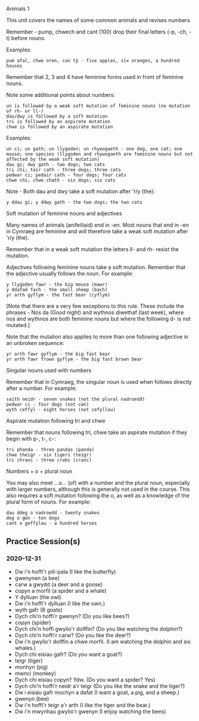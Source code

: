 Animals 1

This unit covers the names of some common animals and revises numbers

Remember - pump, chwech and cant (100) drop their final letters (-p, -ch, -t) before nouns.

Examples:

    pum afal, chwe oren, can tŷ - five apples, six oranges, a hundred houses

Remember that 2, 3 and 4 have feminine forms used in front of feminine nouns.

Note some additional points about numbers:

    un is followed by a weak soft mutation of feminine nouns (no mutation of rh- or ll-)
    dau/dwy is followed by a soft mutation
    tri is followed by an aspirate mutation
    chwe is followed by an aspirate mutation

Examples:

    un ci; un gath; un llygoden; un rhywogaeth - one dog, one cat; one mouse; one species (llygoden and rhywogaeth are feminine nouns but not affected by the weak soft mutation)
    dau gi; dwy gath - two dogs; two cats
    tri chi; tair cath - three dogs; three cats
    pedwar ci; pedair cath - four dogs; four cats
    chwe chi; chwe chath - six dogs; six cats

Note - Both dau and dwy take a soft mutation after 'r/y (the):

    y ddau gi; y ddwy gath - the two dogs; the two cats

Soft mutation of feminine nouns and adjectives

Many names of animals (anifeiliaid) end in -en. Most nouns that end in -en in Cymraeg are feminine and will therefore take a weak soft mutation after 'r/y (the).

Remember that in a weak soft mutation the letters ll- and rh- resist the mutation.

Adjectives following feminine nouns take a soft mutation. Remember that the adjective usually follows the noun. For example:

    y llygoden fawr - the big mouse (mawr)
    y ddafad fach - the small sheep (bach)
    yr arth gyflym - the fast bear (cyflym)

[Note that there are a very few exceptions to this rule. These include the phrases - Nos da (Good night) and wythnos diwethaf (last week), where nos and wythnos are both feminine nouns but where the following d- is not mutated.]

Note that the mutation also applies to more than one following adjective in an unbroken sequence:

    yr arth fawr gyflym - the big fast bear
    yr arth fawr frown gyflym - the big fast brown bear

Singular nouns used with numbers

Remember that in Cymraeg, the singular noun is used when follows directly after a number. For example:

    saith neidr - seven snakes (not the plural nadroedd)
    pedwar ci - four dogs (not cŵn)
    wyth ceffyl - eight horses (not cefyllau)

Aspirate mutation following tri and chwe

Remember that nouns following tri, chwe take an aspirate mutation if they begin with p-, t-, c-:

    tri phanda - three pandas (panda)
    chwe theigr - six tigers (teigr)
    tri chranc - three crabs (cranc)

Numbers + o + plural noun

You may also meet ...o... (of) with a number and the plural noun, especially with larger numbers, although this is generally not used in the course. This also requires a soft mutation following the o, as well as a knowledge of the plural form of nouns. For example:

    dau ddeg o nadroedd - twenty snakes
    deg o gŵn - ten dogs
    cant o geffylau - a hundred horses

## Practice Session(s)
### 2020-12-31
* Dw i'n hoffi'r pili-pala (I like the butterfly)
* gwenynen (a bee)
* carw a gwydd (a deer and a goose)
* copyn a morfil (a spider and a whale)
* Y dylluan (the owl)
* Dw i'n hoffi'r dylluan (I like the own.)
* wyth gafr (8 goats)
* Dych chi'n hoffi'r gwenyn? (Do you like bees?)
* copyn (spider)
* Dych chi'n hoffi gwylio'r dolffin? (Do you like watching the dolphin?)
* Dych chi'n hoffi'r carw? (Do you like the deer?)
* Dw i'n gwylio'r dolffin a chwe morfil. (I am watching the dolphin and six whales.)
* Dych chi eisiau gafr? (Do you want a goat?)
* teigr (tiger)
* monhyn (pig)
* mwnci (monkey)
* Dych chi eisiau copyn?  Ydw. (Do you want a spider? Yes)
* Dych chi'n hoffi'r neidr a'r teigr (Do you like the snake and the tiger?)
* Dw i eisiau gafr mochyn a dafat (I want a goat, a pig, and a sheep.)
* gwenyn (bee)
* Dw i'n hoffi'r teigr a'r arth (I like the tiger and the bear.)
* Dw i'n mwynhau gwylio'r gwenyn (I enjoy watching the bees)
